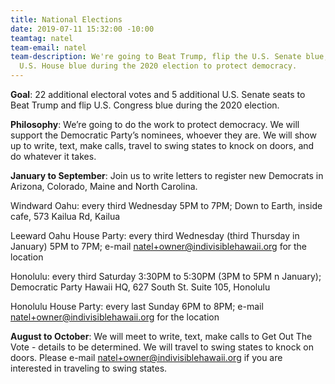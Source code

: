 ```yaml
---
title: National Elections
date: 2019-07-11 15:32:00 -10:00
teamtag: natel
team-email: natel
team-description: We're going to Beat Trump, flip the U.S. Senate blue, and keep the
  U.S. House blue during the 2020 election to protect democracy.
---
```


**Goal**: 22 additional electoral votes and 5 additional U.S. Senate seats to Beat Trump and flip U.S. Congress blue during the 2020 election.

**Philosophy**: We’re going to do the work to protect democracy.  We will support the Democratic Party’s nominees, whoever they are.  We will show up to write, text, make calls, travel to swing states to knock on doors, and do whatever it takes.  

**January to September**: Join us to write letters to register new Democrats in Arizona, Colorado, Maine and North Carolina. 

Windward Oahu: every third Wednesday 5PM to 7PM; 
               Down to Earth, inside cafe, 573 Kailua Rd, Kailua

Leeward Oahu House Party: every third Wednesday (third Thursday in January) 5PM to 7PM; e-mail natel+owner@indivisiblehawaii.org for the location

Honolulu: every third Saturday 3:30PM to 5:30PM (3PM to 5PM n January);
          Democratic Party Hawaii HQ, 627 South St. Suite 105, Honolulu

Honolulu House Party: every last Sunday 6PM to 8PM; e-mail natel+owner@indivisiblehawaii.org for the location

**August to October**: We will meet to write, text, make calls to Get Out The Vote - details to be determined. We will travel to swing states to knock on doors.  Please e-mail natel+owner@indivisiblehawaii.org if you are interested in traveling to swing states.


